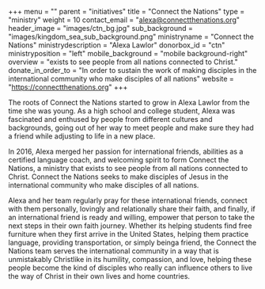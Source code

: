 +++
menu = ""
parent = "initiatives"
title = "Connect the Nations"
type = "ministry"
weight = 10
contact_email = "alexa@connectthenations.org"
header_image = "images/ctn_bg.jpg"
sub_background = "images/kingdom_sea_sub_background.png"
ministryname = "Connect the Nations"
ministrydescription = "Alexa Lawlor"
donorbox_id = "ctn"
ministryposition = "left"
mobile_background = "mobile background-right"
overview = "exists to see people from all nations connected to Christ."
donate_in_order_to = "In order to sustain the work of making disciples in the international community who make disciples of all nations"
website = "https://connectthenations.org"
+++

The roots of Connect the Nations started to grow in Alexa Lawlor from the time she was young. As a high school and college student, Alexa was fascinated and enthused by people from different cultures and backgrounds, going out of her way to meet people and make sure they had a friend while adjusting to life in a new place. 

In 2016, Alexa merged her passion for international friends, abilities as a certified language coach, and welcoming spirit to form Connect the Nations, a ministry that exists to see people from all nations connected to Christ. Connect the Nations seeks to make disciples of Jesus in the international community who make disciples of all nations. 

Alexa and her team regularly pray for these international friends, connect with them personally, lovingly and relationally share their faith, and finally, if an international friend is ready and willing, empower that person to take the next steps in their own faith journey. Whether its helping students find free furniture when they first arrive in the United States, helping them practice language, providing transportation, or simply beinga  friend, the Connect the Nations team serves the international community in a way that is unmistakably Christlike in its humility, compassion, and love, helping these people become the kind of disciples who really can influence others to live the way of Christ in their own lives and home countries. 
